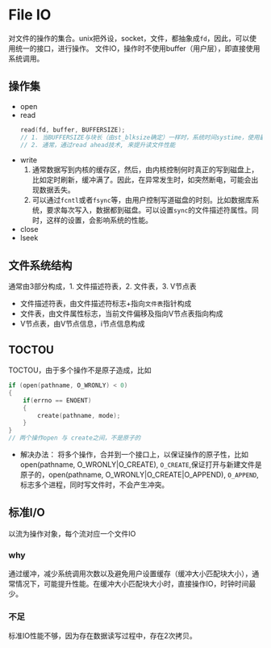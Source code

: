 # File IO
对文件的操作的集合。unix把外设，socket，文件，都抽象成`fd`，因此，可以使用统一的接口，进行操作。
文件IO，操作时不使用buffer（用户层），即直接使用系统调用。

## 操作集
- open
- read
  ```cpp
  read(fd, buffer, BUFFERSIZE);
  // 1. 当BUFFERSIZE与块长（由st_blksize确定）一样时，系统时间systime，使用最少
  // 2. 通常，通过read ahead技术, 来提升读文件性能
  ```
- write
  1. 通常数据写到内核的缓存区，然后，由内核控制何时真正的写到磁盘上，比如定时刷新，缓冲满了。因此，在异常发生时，如突然断电，可能会出现数据丢失。
  2. 可以通过`fcntl`或者`fsync`等，由用户控制写道磁盘的时刻。比如数据库系统，要求每次写入，数据都到磁盘。可以设置`sync`的文件描述符属性。同时，这样的设置，会影响系统的性能。
- close
- lseek

## 文件系统结构
通常由3部分构成，1. 文件描述符表，2. 文件表，3. V节点表
- 文件描述符表，由文件描述符标志+指向`文件表`指针构成
- 文件表，由文件属性标志，当前文件偏移及指向V节点表指向构成
- V节点表，由V节点信息，i节点信息构成

## TOCTOU
TOCTOU，由于多个操作不是原子造成，比如
```cpp
if (open(pathname, O_WRONLY) < 0)
{
    if(errno == ENOENT)
    {
        create(pathname, mode);
    }
}
// 两个操作open 与 create之间，不是原子的
```
- 解决办法：
  将多个操作，合并到一个接口上，以保证操作的原子性，比如open(pathname, O_WRONLY|O_CREATE), `O_CREATE`,保证打开与新建文件是原子的，open(pathname, O_WRONLY|O_CREATE|O_APPEND), `O_APPEND`, 标志多个进程，同时写文件时，不会产生冲突。

## 标准I/O
以流为操作对象，每个流对应一个文件IO

### why
通过缓冲，减少系统调用次数以及避免用户设置缓存（缓冲大小匹配块大小），通常情况下，可能提升性能。在缓冲大小匹配块大小时，直接操作IO，时钟时间最少。

### 不足
标准IO性能不够，因为存在数据读写过程中，存在2次拷贝。
